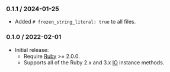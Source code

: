 ### 0.1.1 / 2024-01-25

* Added `# frozen_string_literal: true` to all files.

### 0.1.0 / 2022-02-01

* Initial release:
  * Require [Ruby] >= 2.0.0.
  * Supports all of the Ruby 2.x and 3.x [IO] instance methods.

[Ruby]: https://www.ruby-lang.org/
[IO]: https://rubydoc.info/stdlib/core/IO
